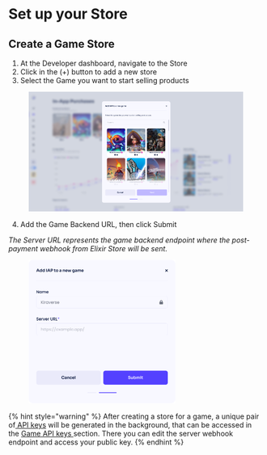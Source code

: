 # Set up your Store

## Create a Game Store

1. At the Developer dashboard, navigate to the Store
2. Click in the (+) button to add a new store
3. Select the Game you want to start selling products

<figure><img src="../../../.gitbook/assets/Screenshot 2023-12-01 at 00.32.15.png" alt=""><figcaption></figcaption></figure>

4. Add the Game Backend URL, then click Submit

_The Server URL represents the game backend endpoint where the post-payment webhook from Elixir Store will be sent._

<figure><img src="../../../.gitbook/assets/Add IAP to a new game.png" alt="" width="290"><figcaption></figcaption></figure>

{% hint style="warning" %}
After creating a store for a game, a unique pair of[ API keys](handle-post-payments.md) will be generated in the background, that can be accessed in the [Game API keys ](../../management/api-keys.md)section. There you can edit the server webhook endpoint and access your public key.
{% endhint %}

